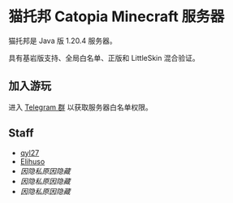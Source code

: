 # 猫托邦 Catopia Minecraft 服务器

猫托邦是 Java 版 1.20.4 服务器。

具有基岩版支持、全局白名单、正版和 LittleSkin 混合验证。



## 加入游玩

进入 [Telegram 群](https://t.me/+p5gxI6FkStgxMGM5) 以获取服务器白名单权限。



## Staff

- [qyl27](https://github.com/qyl27)
- [Elihuso](https://github.com/LS-KR)
- *因隐私原因隐藏*
- *因隐私原因隐藏*
- *因隐私原因隐藏*

